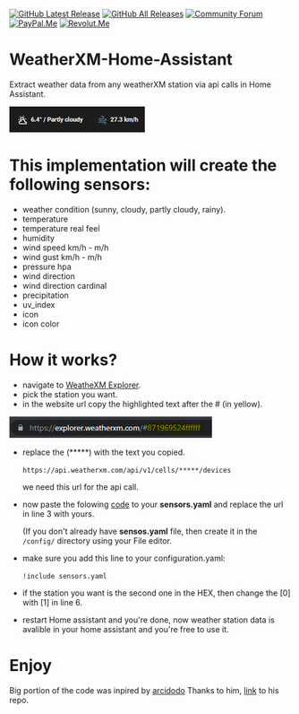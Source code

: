 
[![GitHub Latest Release][releases_shield]][latest_release]
[![GitHub All Releases][downloads_total_shield]][releases]
[![Community Forum][community_forum_shield]][community_forum]<!-- piotrmachowski_support_badges_start -->
[![PayPal.Me][paypal_me_shield]][paypal_me]
[![Revolut.Me][revolut_me_shield]][revolut_me]
<!-- piotrmachowski_support_badges_end -->

[latest_release]: https://github.com/Anashost/WeatherXM-Home-Assistant/releases/latest

[releases_shield]: https://img.shields.io/github/release/PiotrMachowski/lovelace-xiaomi-vacuum-map-card.svg?style=popout

[releases]: https://github.com/Anashost/WeatherXM-Home-Assistant/releases

[downloads_total_shield]: https://img.shields.io/github/downloads/PiotrMachowski/lovelace-xiaomi-vacuum-map-card/total

[community_forum_shield]: https://img.shields.io/static/v1.svg?label=%20&message=Forum&style=popout&color=41bdf5&logo=HomeAssistant&logoColor=white

[community_forum]: https://community.home-assistant.io/t/weatherxm-integration-in-home-assistant/521667

[paypal_me_shield]: https://img.shields.io/static/v1.svg?label=%20&message=PayPal.Me&logo=paypal

[paypal_me]: https://paypal.me/PiMachowski

[revolut_me_shield]: https://img.shields.io/static/v1.svg?label=%20&message=Revolut&logo=revolut

[revolut_me]: https://revolut.me/314ma

<!-- piotrmachowski_support_links_end -->


# WeatherXM-Home-Assistant
Extract weather data from any weatherXM station via api calls in Home Assistant.

![Alt text](imgs/ha-img1.png "link")

# This implementation will create the following sensors:
* weather condition (sunny, cloudy, partly cloudy, rainy).
* temperature
* temperature real feel
* humidity
* wind speed km/h - m/h
* wind gust km/h - m/h
* pressure hpa
* wind direction
* wind direction cardinal
* precipitation
* uv_index
* icon 
* icon color

# How it works?
* navigate to [WeatheXM Explorer](https://explorer.weatherxm.com/).
* pick the station you want.
* in the website url copy the highlighted text after the # (in yellow).

![Alt text](imgs/link.png "link")

* replace the (*****) with the text you copied.

  `https://api.weatherxm.com/api/v1/cells/*****/devices`

  we need this url for the api call.
* now paste the folowing [code](sensors.yaml) to your **sensors.yaml** and replace the url in line 3 with yours.
  
  (If you don't already have **sensos.yaml** file, then create it in the `/config/` directory using your File editor.
* make sure you add this line to your configuration.yaml:

  `!include sensors.yaml`
* if the station you want is the second one in the HEX, then change the [0] with [1] in line 6.
* restart Home assistant and you're done, now weather station data is avalible in your home assistant and you're free to use it.

# Enjoy

Big portion of the code was inpired by [arcidodo](https://github.com/arcidodo) Thanks to him, [link](https://github.com/arcidodo/WeatherXM-Home-Assistant) to his repo.
